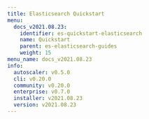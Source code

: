 ```yaml
---
title: Elasticsearch Quickstart
menu:
  docs_v2021.08.23:
    identifier: es-quickstart-elasticsearch
    name: Quickstart
    parent: es-elasticsearch-guides
    weight: 15
menu_name: docs_v2021.08.23
info:
  autoscaler: v0.5.0
  cli: v0.20.0
  community: v0.20.0
  enterprise: v0.7.0
  installer: v2021.08.23
  version: v2021.08.23
---
```


